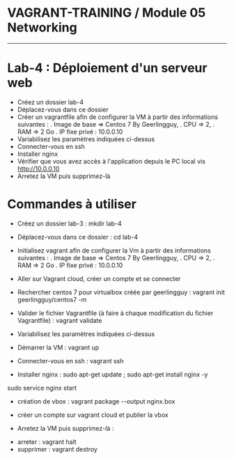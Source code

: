 # VAGRANT-TRAINING / Module 05 Networking
----------------------------------------------------------------------

# Lab-4 : Déploiement d'un serveur web
- Créez un dossier lab-4
- Déplacez-vous dans ce dossier
- Créer un vagrantfile afin de configurer la VM à partir des informations suivantes :
    . Image de base => Centos 7 By Geerlingguy,
    . CPU => 2,
    . RAM => 2 Go
    . IP fixe privé : 10.0.0.10
- Variabilisez les paramètres indiquées ci-dessus
- Connecter-vous en ssh
- Installer nginx
- Vérifier que vous avez accès à l'application depuis le PC local vis http://10.0.0.10
- Arretez la VM puis supprimez-là

# Commandes à utiliser

- Créez un dossier lab-3 : mkdir lab-4

- Déplacez-vous dans ce dossier : cd lab-4

- Initialisez vagrant afin de configurer la Vm à partir des informations suivantes :
    . Image de base => Centos 7 By Geerlingguy,
    . CPU => 2,
    . RAM => 2 Go
    . IP fixe privé : 10.0.0.10

- Aller sur Vagrant cloud, créer un compte et se connecter
- Rechercher centos 7 pour virtualbox créée par geerlingguy : vagrant init geerlingguy/centos7 -m

- Valider le fichier Vagrantfile (à faire à chaque modification du fichier Vagrantfile) : vagrant validate

- Variabilisez les paramètres indiquées ci-dessus

- Démarrer la VM : vagrant up

- Connecter-vous en ssh : vagrant ssh

- Installer nginx : sudo apt-get update ; sudo apt-get install nginx -y

sudo service nginx start

- création de vbox : vagrant package --output nginx.box
- créer un compte sur vagrant cloud et publier la vbox

- Arretez la VM puis supprimez-là :
* arreter : vagrant halt
* supprimer : vagrant destroy